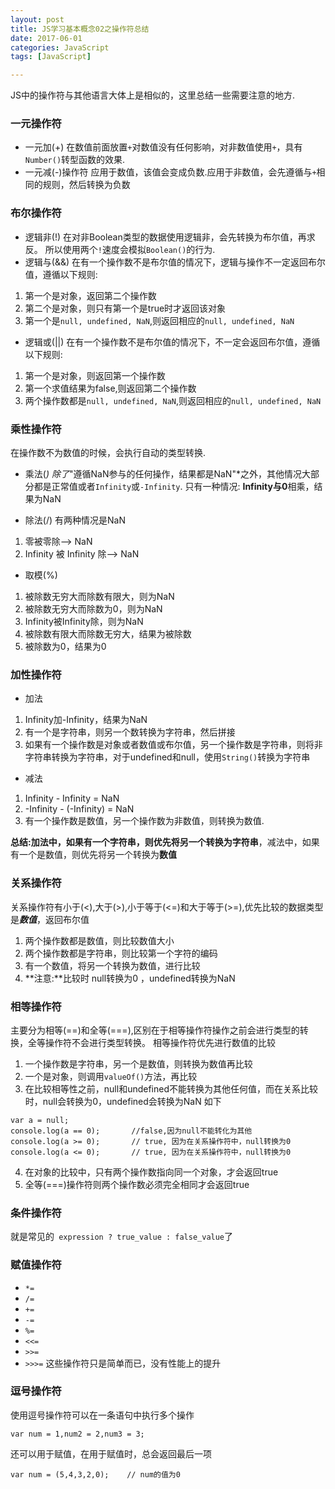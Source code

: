 ```yaml
---
layout: post
title: JS学习基本概念02之操作符总结
date: 2017-06-01
categories: JavaScript
tags: [JavaScript]

---
```


JS中的操作符与其他语言大体上是相似的，这里总结一些需要注意的地方.
<!-- more -->
### 一元操作符
- 一元加(+)
 在数值前面放置``+``对数值没有任何影响，对非数值使用``+``，具有``Number()``转型函数的效果.
- 一元减(-)操作符
 应用于数值，该值会变成负数.应用于非数值，会先遵循与``+``相同的规则，然后转换为负数

### 布尔操作符
- 逻辑非(!)
 在对非Boolean类型的数据使用逻辑非，会先转换为布尔值，再求反。
 所以使用两个``!``速度会模拟``Boolean()``的行为.
- 逻辑与(&&)
 在有一个操作数不是布尔值的情况下，逻辑与操作不一定返回布尔值，遵循以下规则:
 1. 第一个是对象，返回第二个操作数
 2. 第二个是对象，则只有第一个是true时才返回该对象
 3. 第一个是``null, undefined, NaN``,则返回相应的``null, undefined, NaN``
- 逻辑或(||)
 在有一个操作数不是布尔值的情况下，不一定会返回布尔值，遵循以下规则:
 1. 第一个是对象，则返回第一个操作数
 2. 第一个求值结果为false,则返回第二个操作数
 3. 两个操作数都是``null, undefined, NaN``,则返回相应的``null, undefined, NaN``

### 乘性操作符
在操作数不为数值的时候，会执行自动的类型转换.

- 乘法(*)
 除了*"遵循NaN参与的任何操作，结果都是NaN"*之外，其他情况大部分都是正常值或者``Infinity``或``-Infinity``.
 只有一种情况: **Infinity与0**相乘，结果为NaN

- 除法(/)
 有两种情况是NaN
 1. 零被零除--> NaN
 2. Infinity 被 Infinity 除--> NaN


- 取模(%)
 1. 被除数无穷大而除数有限大，则为NaN
 2. 被除数无穷大而除数为0，则为NaN
 3. Infinity被Infinity除，则为NaN
 4. 被除数有限大而除数无穷大，结果为被除数
 5. 被除数为0，结果为0

### 加性操作符

- 加法
 1. Infinity加-Infinity，结果为NaN
 2. 有一个是字符串，则另一个数转换为字符串，然后拼接
 3. 如果有一个操作数是对象或者数值或布尔值，另一个操作数是字符串，则将非字符串转换为字符串，对于undefined和null，使用``String()``转换为字符串

- 减法
 1. Infinity - Infinity = NaN
 2. -Infinity - (-Infinity) = NaN
 3. 有一个操作数是数值，另一个操作数为非数值，则转换为数值.

 **总结:**加法中，如果有一个字符串，则优先将另一个转换为**字符串**，减法中，如果有一个是数值，则优先将另一个转换为**数值**

### 关系操作符
关系操作符有小于(<),大于(>),小于等于(<=)和大于等于(>=),优先比较的数据类型是***数值***，返回布尔值

1. 两个操作数都是数值，则比较数值大小
2. 两个操作数都是字符串，则比较第一个字符的编码
3. 有一个数值，将另一个转换为数值，进行比较
4. **注意:**比较时 null转换为0 ，undefined转换为NaN

### 相等操作符

主要分为相等(==)和全等(===),区别在于相等操作符操作之前会进行类型的转换，全等操作符不会进行类型转换。
相等操作符优先进行数值的比较

1. 一个操作数是字符串，另一个是数值，则转换为数值再比较
2. 一个是对象，则调用``valueOf()``方法，再比较
3. 在比较相等性之前，null和undefined不能转换为其他任何值，而在关系比较时，null会转换为0，undefined会转换为NaN
  如下
  ```
  var a = null;
  console.log(a == 0);       //false,因为null不能转化为其他
  console.log(a >= 0);       // true, 因为在关系操作符中，null转换为0
  console.log(a <= 0);       // true, 因为在关系操作符中，null转换为0
  ```

4. 在对象的比较中，只有两个操作数指向同一个对象，才会返回true
5. 全等(===)操作符则两个操作数必须完全相同才会返回true

### 条件操作符

就是常见的`` expression ? true_value : false_value``了

### 赋值操作符
- ``*=``
- ``/=``
- ``+=``
- ``-=``
- ``%=``
- ``<<=``
- ``>>=``
- ``>>>=``
这些操作符只是简单而已，没有性能上的提升

### 逗号操作符
使用逗号操作符可以在一条语句中执行多个操作
```
var num = 1,num2 = 2,num3 = 3;
```
还可以用于赋值，在用于赋值时，总会返回最后一项
```
var num = (5,4,3,2,0);    // num的值为0
```
